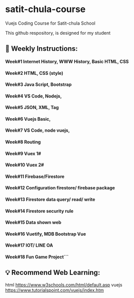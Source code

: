 # satit-chula-course
Vuejs Coding Course for Satit-chula School

This github respository, is designed for my student 

## 📝 Weekly Instructions:
#### Week#1 Internet History, WWW History, Basic HTML, CSS
#### Week#2 HTML, CSS (style)
#### Week#3 Java Script, Bootstrap
#### Week#4 VS Code, Nodejs,
#### Week#5 JSON, XML, Tag
#### Week#6 Vuejs Basic,
#### Week#7 VS Code, node vuejs, 
#### Week#8 Routing
#### Week#9 Vuex 1#
#### Week#10 Vuex 2#
#### Week#11 Firebase/Firestore
#### Week#12 Configuration firestore/ firebase package
#### Week#13 Firestore data query/ read/ write
#### Week#14 Firestore security rule
#### Week#15 Data shown web
#### Week#16 Vuetify, MDB Bootstrap Vue
#### Week#17 IOT/ LINE OA
#### Week#18 Fun Game Project```


## 💡 Recommend Web Learning:
html https://www.w3schools.com/html/default.asp
vuejs https://www.tutorialspoint.com/vuejs/index.htm
